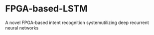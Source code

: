 # FPGA-based-LSTM
A novel FPGA-based intent recognition systemutilizing deep recurrent neural networks
